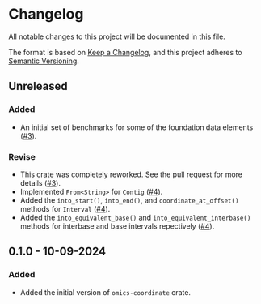 # Changelog

All notable changes to this project will be documented in this file.

The format is based on [Keep a Changelog](https://keepachangelog.com/en/1.1.0/),
and this project adheres to [Semantic Versioning](https://semver.org/spec/v2.0.0.html).

## Unreleased

### Added

- An initial set of benchmarks for some of the foundation data elements
  ([#3](https://github.com/stjude-rust-labs/omics/pull/3)).

### Revise

- This crate was completely reworked. See the pull request for more details
  ([#3](https://github.com/stjude-rust-labs/omics/pull/3)).
- Implemented `From<String>` for `Contig`
  ([#4](https://github.com/stjude-rust-labs/omics/pull/4)).
- Added the `into_start()`, `into_end()`, and `coordinate_at_offset()` methods
  for `Interval` ([#4](https://github.com/stjude-rust-labs/omics/pull/4)).
- Added the `into_equivalent_base()` and `into_equivalent_interbase()` methods
  for interbase and base intervals repectively
  ([#4](https://github.com/stjude-rust-labs/omics/pull/4)).

## 0.1.0 - 10-09-2024

### Added

- Added the initial version of `omics-coordinate` crate.

